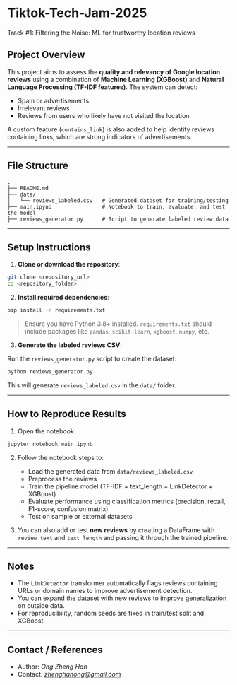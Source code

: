 # Tiktok-Tech-Jam-2025
Track #1: Filtering the Noise: ML for trustworthy location reviews

## Project Overview

This project aims to assess the **quality and relevancy of Google location reviews** using a combination of **Machine Learning (XGBoost)** and **Natural Language Processing (TF-IDF features)**.
The system can detect:

* Spam or advertisements
* Irrelevant reviews
* Reviews from users who likely have not visited the location

A custom feature (`contains_link`) is also added to help identify reviews containing links, which are strong indicators of advertisements.

---

## File Structure

```
.
├── README.md
├── data/
│   └── reviews_labeled.csv   # Generated dataset for training/testing
├── main.ipynb                # Notebook to train, evaluate, and test the model
├── reviews_generator.py      # Script to generate labeled review data
```

---

## Setup Instructions

1. **Clone or download the repository**:

```bash
git clone <repository_url>
cd <repository_folder>
```

2. **Install required dependencies**:

```bash
pip install -r requirements.txt
```

> Ensure you have Python 3.8+ installed.
> `requirements.txt` should include packages like `pandas`, `scikit-learn`, `xgboost`, `numpy`, etc.

3. **Generate the labeled reviews CSV**:

Run the `reviews_generator.py` script to create the dataset:

```bash
python reviews_generator.py
```

This will generate `reviews_labeled.csv` in the `data/` folder.

---

## How to Reproduce Results

1. Open the notebook:

```bash
jupyter notebook main.ipynb
```

2. Follow the notebook steps to:

   * Load the generated data from `data/reviews_labeled.csv`
   * Preprocess the reviews
   * Train the pipeline model (TF-IDF + text\_length + LinkDetector + XGBoost)
   * Evaluate performance using classification metrics (precision, recall, F1-score, confusion matrix)
   * Test on sample or external datasets

3. You can also add or test **new reviews** by creating a DataFrame with `review_text` and `text_length` and passing it through the trained pipeline.

---

## Notes

* The `LinkDetector` transformer automatically flags reviews containing URLs or domain names to improve advertisement detection.
* You can expand the dataset with new reviews to improve generalization on outside data.
* For reproducibility, random seeds are fixed in train/test split and XGBoost.

---

## Contact / References

* Author: *Ong Zheng Han*
* Contact: *zhenghanong@gmail.com*

